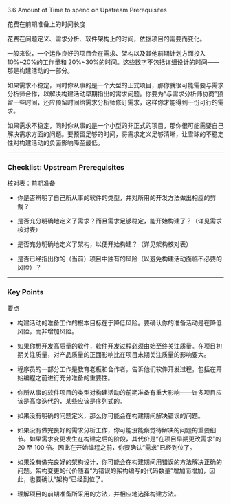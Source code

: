 3.6 Amount of Time to spend on Upstream Prerequisites

花费在前期准备上的时间长度


花费在问题定义、需求分析、软件架构上的时间，依据项目的需要而变化。

一般来说，一个运作良好的项目会在需求、架构以及其他前期计划方面投入 10%~20%的工作量和 20%~30%的时间。这些数字不包括详细设计的时间——那是构建活动的一部分。


如果需求不稳定，同时你从事的是一个大型的正式项目，那你就很可能需要与需求分析师合作，以解决构建活动早期指出的需求问题。你要为“与需求分析师协商”预留一些时间，还应预留时间给需求分析师修订需求，这样你才能得到一份可行的需求。


如果需求不稳定，同时你从事的是一个小型的非正式的项目，那你很可能需要自己解决需求方面的问题。要预留足够的时间，将需求定义足够清晰，让雪球的不稳定性对构建活动的负面影响降至最低。



----

### Checklist: Upstream Prerequisites

核对表：前期准备


- 你是否辨明了自己所从事的软件的类型，并对所用的开发方法做出相应的剪裁？

- 是否充分明确地定义了需求？而且需求足够稳定，能开始构建了？（详见需求核对表）

- 是否充分明确地定义了架构，以便开始构建？（详见架构核对表）

- 是否已经指出你的（当前）项目中独有的风险（以避免构建活动面临不必要的风险）？



----

### Key Points

要点

- 构建活动的准备工作的根本目标在于降低风险。要确认你的准备活动是在降低风险，而非增加风险。

- 如果你想开发高质量的软件，软件开发过程必须由始至终关注质量。在项目初期关注质量，对产品质量的正面影响比在项目末期关注质量的影响要大。


- 程序员的一部分工作是教育老板和合作者，告诉他们软件开发过程，包括在开始编程之前进行充分准备的重要性。

- 你所从事的软件项目的类型对构建活动的前期准备有重大影响——许多项目应该是高度迭代的，某些应该是序列式的。

- 如果没有明确的问题定义，那么你可能会在构建期间解决错误的问题。

- 如果没有做完良好的需求分析工作，你可能没能察觉待解决的问题的重要细节。如果需求变更发生在构建之后的阶段，其代价是“在项目早期更改需求”的 20 至 100 倍。因此在开始编程之前，你要确认“需求”已经到位了。

- 如果没有做完良好的架构设计，你可能会在构建期间用错误的方法解决正确的问题。架构变更的代价随着“为错误的架构编写的代码数量”增加而增加，因此，也要确认“架构”已经到位了。

- 理解项目的前期准备所采用的方法，并相应地选择构建方法。



